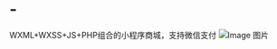 # -
WXML+WXSS+JS+PHP组合的小程序商城，支持微信支付
![Image 图片](https://github.com/coreymao/wxshop/blob/master/images/storage/111.png)
